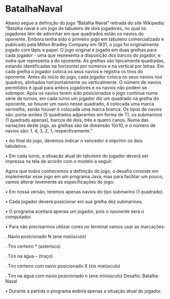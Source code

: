 # BatalhaNaval

<p>Abaixo segue a definição do jogo “Batalha Naval” retirada do site Wikipedia:
“Batalha naval é um jogo de tabuleiro de dois jogadores, no qual os jogadores
têm de adivinhar em que quadrados estão os navios do oponente. Embora
tenha sido o primeiro jogo em tabuleiro comercializado e publicado pela Milton
Bradley Company em 1931, o jogo foi originalmente jogado com lápis e papel.
O jogo original é jogado em duas grelhas para cada jogador - uma que
representa a disposição dos barcos do jogador, e outra que representa a do
oponente. As grelhas são tipicamente quadradas, estando identificadas na
horizontal por números e na vertical por letras. Em cada grelha o jogador
coloca os seus navios e registra os tiros do oponente.
Antes do início do jogo, cada jogador coloca os seus navios nos quadros,
alinhados horizontalmente ou verticalmente. O número de navios permitidos é
igual para ambos jogadores e os navios não podem se sobrepor.
Após os navios terem sido posicionados o jogo continua numa série de turnos,
em cada turno um jogador diz um quadrado na grelha do oponente, se houver
um navio nesse quadrado, é colocada uma marca vermelha, senão houver é
colocada uma marca branca.
Os tipos de navios são: porta-aviões (5 quadrados adjacentes em forma de T),
os submarinos (1 quadrado apenas), barcos de dois, três e quatro canos.
Numa das variações deste jogo, as grelhas são de dimensão 10x10, e o
número de navios são: 1, 4, 3, 2, 1, respectivamente.”</p>
<p>• Ao final do jogo, devemos indicar o vencedor e imprimir os dois
tabuleiros.
<p>• Em cada turno, a situação atual do tabuleiro do jogador deverá ser
impressa na tela de acordo com o modelo a seguir:

Agora que todos conhecemos a definição do jogo, o desafio consiste em
implementar esse jogo em um programa Java, mas para facilitar um pouco,
vamos alterar levemente as especificações do jogo:
<p>• Em nossa versão, teremos apenas navios do tipo submarino (1 quadrado).
<p>• Cada jogador deverá posicionar em sua grelha dez submarinos.
<p>• O programa aceitará apenas um jogador, pois o oponente será o computador.
<p>• Para não precisarmos utilizar cores no terminal vamos usar as marcações:
<p>. Navio posicionado N (ene maiúsculo)
<p>. Tiro certeiro * (asterisco)
<p>. Tiro na água – (traço)
<p>. Tiro certeiro com navio posicionado X (xis maiúsculo)
<p>. Tiro na água com navio posicionado n (ene minúsculo)
Desafio: Batalha Naval
<p>• Durante a partida o programa exibirá apenas a situação atual do jogador.
